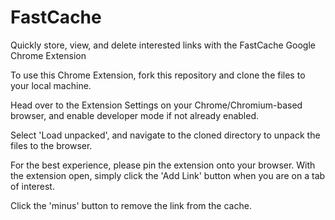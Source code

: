 # FastCache

Quickly store, view, and delete interested links with the FastCache Google Chrome Extension

To use this Chrome Extension, fork this repository and clone the files to your local machine.

Head over to the Extension Settings on your Chrome/Chromium-based browser, and enable developer mode if not already enabled.

Select 'Load unpacked', and navigate to the cloned directory to unpack the files to the browser.

For the best experience, please pin the extension onto your browser. With the extension open, simply click the 'Add Link' button when you are on a tab of interest.

Click the 'minus' button to remove the link from the cache.

